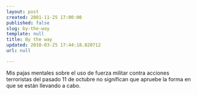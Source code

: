 ```yaml
---
layout: post
created: 2001-11-25 17:00:00
published: false
slug: by-the-way
template: null
title: By the way
updated: 2010-03-25 17:44:18.820712
url: null

---
```


Mis pajas mentales sobre el uso de fuerza militar contra acciones terroristas del pasado 11 de octubre no significan que apruebe la forma en que se están llevando a cabo.

